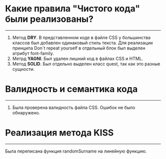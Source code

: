 # Какие правила "Чистого кода" были реализованы?


---------------
1. Метод **DRY**. 
    В представленном коде в файле CSS у большинства классов был добавлен одинаковый стиль текста. Для реализации принципа Don`t repeat yourself в отдельный блок был выделен атрибут font-family.
2. Метрд **YAGNI**.
    Был удален лишний код в файлах CSS и HTML.
3. Метод **SOLID**.
    Был отдельно выделен класс quest, так как это разные сущности.

# Валидность и семантика кода

---

1. Была проверена валидность файла CSS. Ошибок не было обнаружено.

# Реализация метода KISS
---------

Была переписана функция randomSurname на линейную функцию.
